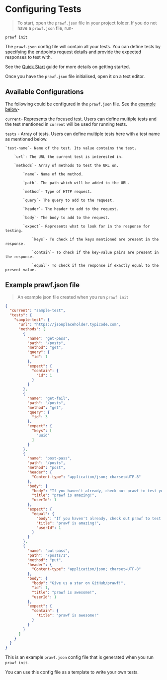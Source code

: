 # Configuring Tests

> To start, open the `prawf.json` file in your project folder. If you do not have a `prawf.json` file, run-

```
prawf init
```

The `prawf.json` config file will contain all your tests. You can define tests by specifying the endpoints request details and provide the expected responses to test with.

See the [Quick Start](#quick-start) guide for more details on getting started.

Once you have the `prawf.json` file initialised, open it on a text editor.

## Available Configurations

The following could be configured in the `prawf.json` file. See the [example below](#example-prawf.json-file)-

`current`- Represents the focused test. Users can define multiple tests and the test mentioned in `current` will be used for running tests.

`tests` - Array of tests. Users can define multiple tests here with a test name as mentioned below.

    `test-name`- Name of the test. Its value contains the test.

        `url`- The URL the current test is interested in.

        `methods`- Array of methods to test the URL on.
            
            `name`- Name of the method.
            
            `path`- The path which will be added to the URL.
            
            `method`- Type of HTTP request.
            
            `query`- The query to add to the request.
            
            `header`- The header to add to the request.
            
            `body`- The body to add to the request.
            
            `expect`- Represents what to look for in the response for testing.
            
                `keys`- To check if the keys mentioned are present in the response.
                
                `contain`- To check if the key-value pairs are present in the response.
                
                `equal`- To check if the response if exactly equal to the present value.

## Example prawf.json file

> An example json file created when you run `prawf init`

```json
{
  "current": "sample-test",
  "tests": {
    "sample-test": {
      "url": "https://jsonplaceholder.typicode.com",
      "methods": [
        {
          "name": "get-pass",
          "path": "/posts",
          "method": "get",
          "query": {
            "id": 1
          },
          "expect": {
            "contain": {
              "id": 1
            }
          }
        },
        {
          "name": "get-fail",
          "path": "/posts",
          "method": "get",
          "query": {
            "id": 3
          },
          "expect": {
            "keys": [
              "uuid"
            ]
          }
        },
        {
          "name": "post-pass",
          "path": "/posts",
          "method": "post",
          "header": {
            "Content-type": "application/json; charset=UTF-8"
          },
          "body": {
            "body": "If you haven't already, check out prawf to test your REST API endpoints",
            "title": "prawf is amazing!",
            "userId": 1
          },
          "expect": {
            "equal": {
              "body": "If you haven't already, check out prawf to test your REST API endpoints",
              "title": "prawf is amazing!",
              "userId": 1
            }
          }
        },
        {
          "name": "put-pass",
          "path": "/posts/1",
          "method": "put",
          "header": {
            "Content-type": "application/json; charset=UTF-8"
          },
          "body": {
            "body": "Give us a star on GitHub/prawf!",
            "id": 1,
            "title": "prawf is awesome!",
            "userId": 1
          },
          "expect": {
            "contain": {
              "title": "prawf is awesome!"
            }
          }
        }
      ]
    }
  }
}
```

This is an example `prawf.json` config file that is generated when you run `prawf init`.

You can use this config file as a template to write your own tests.